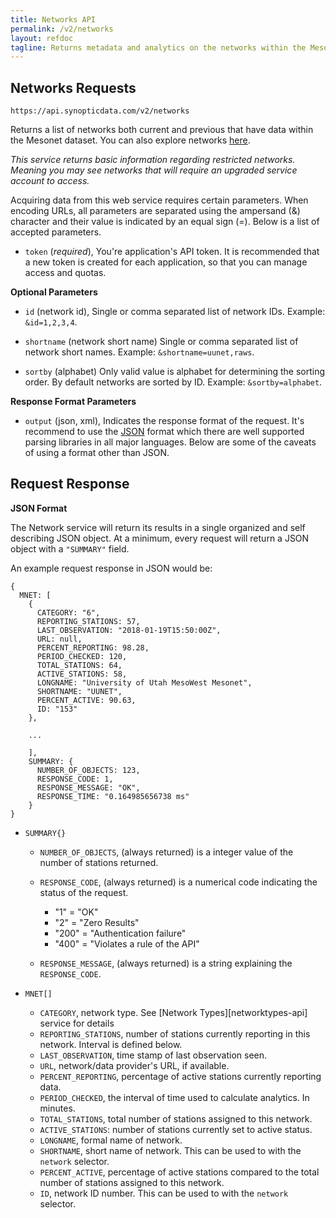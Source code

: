 ```yaml
---
title: Networks API
permalink: /v2/networks
layout: refdoc
tagline: Returns metadata and analytics on the networks within the Mesonet dataset
---
```


## Networks Requests

```
https://api.synopticdata.com/v2/networks
```

Returns a list of networks both current and previous that have data within the Mesonet dataset. You can also explore networks [here][networks-lookup].

_This service returns basic information regarding restricted networks. Meaning you may see networks that will require an upgraded service account to access._

Acquiring data from this web service requires certain parameters. When encoding URLs, all parameters are separated using the ampersand (&) character and their value is indicated by an equal sign (=). Below is a list of accepted parameters.

* `token` (_required_), You're application's API token. It is recommended that a new token is created for each application, so that you can manage access and quotas.

**Optional Parameters**

* `id` (network id), Single or comma separated list of network IDs. Example: `&id=1,2,3,4`.

* `shortname` (network short name) Single or comma separated list of network short names. Example: `&shortname=uunet,raws`.

* `sortby` (alphabet) Only valid value is alphabet for determining the sorting order. By default networks are sorted by ID. Example: `&sortby=alphabet`.

**Response Format Parameters**

* `output` (json, xml), Indicates the response format of the request. It's recommend to use the [JSON][json] format which there are well supported parsing libraries in all major languages. Below are some of the caveats of using a format other than JSON.

## Request Response

**JSON Format**

The Network service will return its results in a single organized and self describing JSON object. At a minimum, every request will return a JSON object with a `"SUMMARY"` field.

An example request response in JSON would be:

```
{
  MNET: [
    {
      CATEGORY: "6",
      REPORTING_STATIONS: 57,
      LAST_OBSERVATION: "2018-01-19T15:50:00Z",
      URL: null,
      PERCENT_REPORTING: 98.28,
      PERIOD_CHECKED: 120,
      TOTAL_STATIONS: 64,
      ACTIVE_STATIONS: 58,
      LONGNAME: "University of Utah MesoWest Mesonet",
      SHORTNAME: "UUNET",
      PERCENT_ACTIVE: 90.63,
      ID: "153"
    },

    ...

    ],
    SUMMARY: {
      NUMBER_OF_OBJECTS: 123,
      RESPONSE_CODE: 1,
      RESPONSE_MESSAGE: "OK",
      RESPONSE_TIME: "0.164985656738 ms"
    }
}
```

* `SUMMARY{}`

  * `NUMBER_OF_OBJECTS`, (always returned) is a integer value of the number of stations returned.
  * `RESPONSE_CODE`, (always returned) is a numerical code indicating the status of the request.

    * "1" = "OK"
    * "2" = "Zero Results"
    * "200" = "Authentication failure"
    * "400" = "Violates a rule of the API"

  * `RESPONSE_MESSAGE`, (always returned) is a string explaining the `RESPONSE_CODE`.

* `MNET[]`

  * `CATEGORY`, network type. See [Network Types][networktypes-api] service for details
  * `REPORTING_STATIONS`, number of stations currently reporting in this network. Interval is defined below.
  * `LAST_OBSERVATION`, time stamp of last observation seen.
  * `URL`, network/data provider's URL, if available.
  * `PERCENT_REPORTING`, percentage of active stations currently reporting data.
  * `PERIOD_CHECKED`, the interval of time used to calculate analytics. In minutes.
  * `TOTAL_STATIONS`, total number of stations assigned to this network.
  * `ACTIVE_STATIONS`: number of stations currently set to active status.
  * `LONGNAME`, formal name of network.
  * `SHORTNAME`, short name of network. This can be used to with the `network` selector.
  * `PERCENT_ACTIVE`, percentage of active stations compared to the total number of stations assigned to this network.
  * `ID`, network ID number. This can be used to with the `network` selector.

<!-- References & URLs -->

[networks-lookup]: https://synopticlabs.org/demos/lookup/?lookup=variables
[json]: http://json.org/
